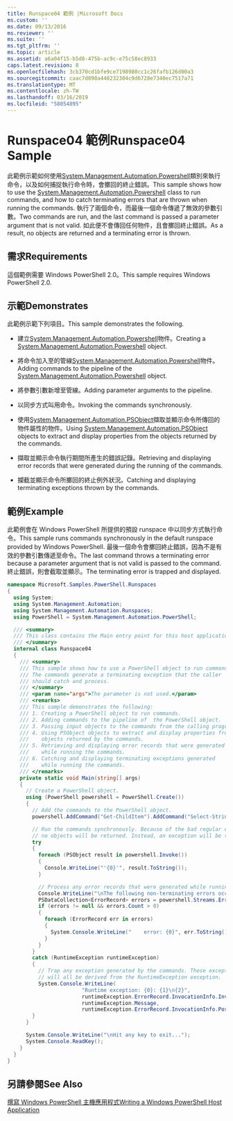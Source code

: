 ```yaml
---
title: Runspace04 範例 |Microsoft Docs
ms.custom: ''
ms.date: 09/13/2016
ms.reviewer: ''
ms.suite: ''
ms.tgt_pltfrm: ''
ms.topic: article
ms.assetid: a6a04f15-b5d8-475b-ac9c-e75c58ec8933
caps.latest.revision: 8
ms.openlocfilehash: 3cb370cd1bfe9ce7198980cc1c26fafb126d00a3
ms.sourcegitcommit: caac7d098a448232304c9d6728e7340ec7517a71
ms.translationtype: MT
ms.contentlocale: zh-TW
ms.lasthandoff: 03/16/2019
ms.locfileid: "58054895"
---
```

# <a name="runspace04-sample"></a><span data-ttu-id="fcdd4-102">Runspace04 範例</span><span class="sxs-lookup"><span data-stu-id="fcdd4-102">Runspace04 Sample</span></span>

<span data-ttu-id="fcdd4-103">此範例示範如何使用[System.Management.Automation.Powershell](/dotnet/api/system.management.automation.powershell)類別來執行命令，以及如何捕捉執行命令時，會擲回的終止錯誤。</span><span class="sxs-lookup"><span data-stu-id="fcdd4-103">This sample shows how to use the [System.Management.Automation.Powershell](/dotnet/api/system.management.automation.powershell) class to run commands, and how to catch terminating errors that are thrown when running the commands.</span></span> <span data-ttu-id="fcdd4-104">執行了兩個命令，而最後一個命令傳遞了無效的參數引數。</span><span class="sxs-lookup"><span data-stu-id="fcdd4-104">Two commands are run, and the last command is passed a parameter argument that is not valid.</span></span> <span data-ttu-id="fcdd4-105">如此便不會傳回任何物件，且會擲回終止錯誤。</span><span class="sxs-lookup"><span data-stu-id="fcdd4-105">As a result, no objects are returned and a terminating error is thrown.</span></span>

## <a name="requirements"></a><span data-ttu-id="fcdd4-106">需求</span><span class="sxs-lookup"><span data-stu-id="fcdd4-106">Requirements</span></span>

<span data-ttu-id="fcdd4-107">這個範例需要 Windows PowerShell 2.0。</span><span class="sxs-lookup"><span data-stu-id="fcdd4-107">This sample requires Windows PowerShell 2.0.</span></span>

## <a name="demonstrates"></a><span data-ttu-id="fcdd4-108">示範</span><span class="sxs-lookup"><span data-stu-id="fcdd4-108">Demonstrates</span></span>

<span data-ttu-id="fcdd4-109">此範例示範下列項目。</span><span class="sxs-lookup"><span data-stu-id="fcdd4-109">This sample demonstrates the following.</span></span>

- <span data-ttu-id="fcdd4-110">建立[System.Management.Automation.Powershell](/dotnet/api/system.management.automation.powershell)物件。</span><span class="sxs-lookup"><span data-stu-id="fcdd4-110">Creating a [System.Management.Automation.Powershell](/dotnet/api/system.management.automation.powershell) object.</span></span>

- <span data-ttu-id="fcdd4-111">將命令加入至的管線[System.Management.Automation.Powershell](/dotnet/api/system.management.automation.powershell)物件。</span><span class="sxs-lookup"><span data-stu-id="fcdd4-111">Adding commands to the pipeline of the [System.Management.Automation.Powershell](/dotnet/api/system.management.automation.powershell) object.</span></span>

- <span data-ttu-id="fcdd4-112">將參數引數新增至管線。</span><span class="sxs-lookup"><span data-stu-id="fcdd4-112">Adding parameter arguments to the pipeline.</span></span>

- <span data-ttu-id="fcdd4-113">以同步方式叫用命令。</span><span class="sxs-lookup"><span data-stu-id="fcdd4-113">Invoking the commands synchronously.</span></span>

- <span data-ttu-id="fcdd4-114">使用[System.Management.Automation.PSObject](/dotnet/api/System.Management.Automation.PSObject)擷取並顯示命令所傳回的物件屬性的物件。</span><span class="sxs-lookup"><span data-stu-id="fcdd4-114">Using [System.Management.Automation.PSObject](/dotnet/api/System.Management.Automation.PSObject) objects to extract and display properties from the objects returned by the commands.</span></span>

- <span data-ttu-id="fcdd4-115">擷取並顯示命令執行期間所產生的錯誤記錄。</span><span class="sxs-lookup"><span data-stu-id="fcdd4-115">Retrieving and displaying error records that were generated during the running of the commands.</span></span>

- <span data-ttu-id="fcdd4-116">攔截並顯示命令所擲回的終止例外狀況。</span><span class="sxs-lookup"><span data-stu-id="fcdd4-116">Catching and displaying terminating exceptions thrown by the commands.</span></span>

## <a name="example"></a><span data-ttu-id="fcdd4-117">範例</span><span class="sxs-lookup"><span data-stu-id="fcdd4-117">Example</span></span>

<span data-ttu-id="fcdd4-118">此範例會在 Windows PowerShell 所提供的預設 runspace 中以同步方式執行命令。</span><span class="sxs-lookup"><span data-stu-id="fcdd4-118">This sample runs commands synchronously in the default runspace provided by Windows PowerShell.</span></span> <span data-ttu-id="fcdd4-119">最後一個命令會擲回終止錯誤，因為不是有效的參數引數傳遞至命令。</span><span class="sxs-lookup"><span data-stu-id="fcdd4-119">The last command throws a terminating error because a parameter argument that is not valid is passed to the command.</span></span> <span data-ttu-id="fcdd4-120">終止錯誤，則會截取並顯示。</span><span class="sxs-lookup"><span data-stu-id="fcdd4-120">The terminating error is trapped and displayed.</span></span>

```csharp
namespace Microsoft.Samples.PowerShell.Runspaces
{
  using System;
  using System.Management.Automation;
  using System.Management.Automation.Runspaces;
  using PowerShell = System.Management.Automation.PowerShell;

  /// <summary>
  /// This class contains the Main entry point for this host application.
  /// </summary>
  internal class Runspace04
  {
    /// <summary>
    /// This sample shows how to use a PowerShell object to run commands.
    /// The commands generate a terminating exception that the caller
    /// should catch and process.
    /// </summary>
    /// <param name="args">The parameter is not used.</param>
    /// <remarks>
    /// This sample demonstrates the following:
    /// 1. Creating a PowerShell object to run commands.
    /// 2. Adding commands to the pipeline of  the PowerShell object.
    /// 3. Passing input objects to the commands from the calling program.
    /// 4. Using PSObject objects to extract and display properties from the
    ///    objects returned by the commands.
    /// 5. Retrieving and displaying error records that were generated
    ///    while running the commands.
    /// 6. Catching and displaying terminating exceptions generated
    ///    while running the commands.
    /// </remarks>
    private static void Main(string[] args)
    {
      // Create a PowerShell object.
      using (PowerShell powershell = PowerShell.Create())
      {
        // Add the commands to the PowerShell object.
        powershell.AddCommand("Get-ChildItem").AddCommand("Select-String").AddArgument("*");

        // Run the commands synchronously. Because of the bad regular expression,
        // no objects will be returned. Instead, an exception will be thrown.
        try
        {
          foreach (PSObject result in powershell.Invoke())
          {
            Console.WriteLine("'{0}'", result.ToString());
          }

          // Process any error records that were generated while running the commands.
          Console.WriteLine("\nThe following non-terminating errors occurred:\n");
          PSDataCollection<ErrorRecord> errors = powershell.Streams.Error;
          if (errors != null && errors.Count > 0)
          {
            foreach (ErrorRecord err in errors)
            {
              System.Console.WriteLine("    error: {0}", err.ToString());
            }
          }
        }
        catch (RuntimeException runtimeException)
        {
          // Trap any exception generated by the commands. These exceptions
          // will all be derived from the RuntimeException exception.
          System.Console.WriteLine(
                        "Runtime exception: {0}: {1}\n{2}",
                        runtimeException.ErrorRecord.InvocationInfo.InvocationName,
                        runtimeException.Message,
                        runtimeException.ErrorRecord.InvocationInfo.PositionMessage);
        }
      }

      System.Console.WriteLine("\nHit any key to exit...");
      System.Console.ReadKey();
    }
  }
}
```

## <a name="see-also"></a><span data-ttu-id="fcdd4-121">另請參閱</span><span class="sxs-lookup"><span data-stu-id="fcdd4-121">See Also</span></span>

[<span data-ttu-id="fcdd4-122">撰寫 Windows PowerShell 主機應用程式</span><span class="sxs-lookup"><span data-stu-id="fcdd4-122">Writing a Windows PowerShell Host Application</span></span>](./writing-a-windows-powershell-host-application.md)